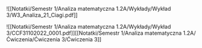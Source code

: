 ![[Notatki/Semestr 1/Analiza matematyczna 1.2A/Wykłady/Wykład 3/W3_Analiza_21_Ciagi.pdf]]

![[Notatki/Semestr 1/Analiza matematyczna 1.2A/Wykłady/Wykład 3/CCF31102022_0001.pdf]][[Notatki/Semestr 1/Analiza matematyczna 1.2A/Ćwiczenia/Ćwiczenia 3/Ćwiczenia 3]]